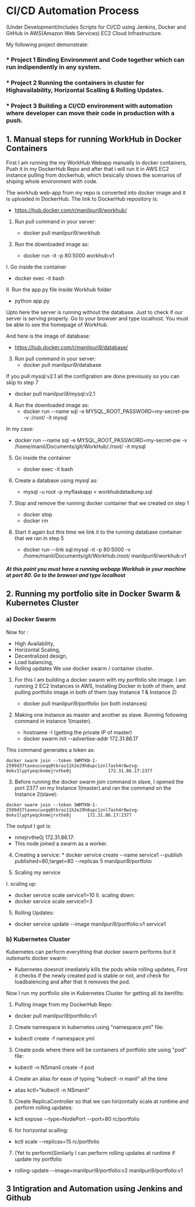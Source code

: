 # CI/CD Automation Process 
(Under Development)Includes Scripts for CI/CD using Jenkins, Docker and GitHub in AWS(Amazon Web Services) EC2 Cloud Infrastructure.

My following project demonstrate:

### * Project 1  Binding Environment and Code together which can run indipendently in any system.
### * Project 2  Running the containers in cluster for Highavailability, Horizontal Scalling & Rolling Updates.
### * Project 3  Building a CI/CD environment with automation where developer can move their code in production with a push.

## 1. Manual steps for running WorkHub in Docker Containers 
First I am running the my WorkHub Webapp manually in docker containers, Push it in my DockerHub Repo and after that i will run it in AWS EC2 instance pulling from dockerhub, which besically shows the scenarios of shiping whole environment with code.

The workhub web-app from my repo is converted into docker image and it is uploaded in DockerHub.
The link to DockerHub repository is:
  * https://hub.docker.com/r/manilpuri9/workhub/ 

1. Run pull command in your server: 
   * docker pull manilpuri9/workhub      

2. Run the downloaded image as:
   * docker run -it -p 80:5000 workhub:v1
   
  I. Go inside the container
   * docker exec -it <containerID> bash
   
 II. Run the app.py file inside Workhub folder
   * python app.py

Upto here the server is running without the database. Just to check if our server is serving properly.
Go to your browser and type localhost. You must be able to see the homepage of WorkHub.

And here is the image of database:
   * https://hub.docker.com/r/manilpuri9/database/
   
3. Run pull command in your server:
   * docker pull manilpuri9/database

If you pull mysql:v2.1 all the configration are done previously so you can skip to step 7
   * docker pull manilpuri9/mysql:v2.1  


4. Run the downloaded image as:
   * docker run --name sql -e MYSQL_ROOT_PASSWORD=my-secret-pw -v <path of your mysqldumpfile.sql>:/root/ -it mysql
   
 In my case:
   * docker run --name sql -e MYSQL_ROOT_PASSWORD=my-secret-pw -v /home/manil/Documents/git/WorkHub/:/root/ -it mysql
   
5. Go inside the container
   * docker exec -it <containerID> bash
   
6. Create a database using mysql as:
   * mysql -u root -p myflaskapp < workhubdatadump.sql

7. Stop and remove the running docker container that we created on step 1
   * docker stop <containerID>
   * docker rm <containerID>

8. Start it again but this time we link it to the running database container that we ran in step 5
   * docker run --link sql:mysql -it -p 80:5000 -v /home/manil/Documents/git/WorkHub:/root/ manilpuri9/workhub:v1

##### At this point you must have a running webapp Workhub in your machine at port 80. Go to the browser and type localhost

## 2. Running my portfolio site in Docker Swarm & Kubernetes Cluster
###   a) Docker Swarm
   Now for :
   * High Availability,
   * Horizontal Scaling,
   * Decentralized design, 
   * Load balancing,
   * Rolling updates
   We use docker swarm / container cluster.
   
   1. For this I am building a docker swarm with my portfolio site image. 
      I am running 2 EC2 Instances in AWS, Installing Docker in both of them, and pulling portfolio image in both of them (say Instance 1 & Instance 2)
      * docker pull manilpuri9/portfolio     (on both instances)
      
   2. Making one instance as master and another as slave. Running following command in instance 1(master).
      * hostname -I (getting the private IP of master)
      * docker swarm init --advertise-addr 172.31.86.17
   
   This command generates a token as:
   
    docker swarm join --token SWMTKN-1-2599d37taxeucuxqq0tbraz11h2e29h8upc1znl7ash4r8wzvg-0okv1lyptyeqcknmejrvthe0j              172.31.86.17:2377
   
   3. Before running the docker swarm join command in slave, I opened the port 2377 on my Instance 1(master).and ran the           command on the Instance 2(slave):
   
    docker swarm join --token SWMTKN-1-2599d37taxeucuxqq0tbraz11h2e29h8upc1znl7ash4r8wzvg-0okv1lyptyeqcknmejrvthe0j      172.31.86.17:2377
      
   The output I got is:
   * nmejrvthe0j 172.31.86.17:
   * This node joined a swarm as a worker.
   
   4. Creating a service:
    * docker service create --name service1 --publish published=80,target=80 --replicas 5 manilpuri9/portfolio

   5. Scaling my service  
   
   I. scaling up:
   * docker service scale service1=10
   II. scaling down:
   * docker service scale service1=3
   
   5. Rolling Updates:
   *  docker service update --image manilpuri9/portfolio:v1 service1
   
### b) Kubernetes Cluster
Kubernetes can perform everything that docker swarm performs but it outsmarts docker swarm:
* Kubernetes doesnot imediately kills the pods while rolling updates, First it checks if the newly created pod 
is stable or not, and check for loadbalencing and after that it removes the pod. 

Now I run my portfolio site in Kubernetes Cluster for getting all its benifits:
   
   1. Pulling image from my DockerHub Repo:
   * docker pull manilpuri9/portfolio:v1
   
   2. Create namespace in kubernetes using "namespace.yml" file:
   * kubectl create -f namespace.yml
   
   3. Create pods where there will be containers of portfolio site using "pod" file:
   *  kubectl -n NSmanil create -f pod
   
   4. Create an alias for ease of typing "kubectl -n manil" all the time 
   *  alias kctl="kubectl -n NSmanil"
   
   5. Create ReplicaController so that we can hirizontally scale at runtime and perform rolling updates:
   *  kctl expose --type=NodePort --port=80 rc/portfolio
   
   6. for horizontal scalling:
   *  kctl scale --replicas=15 rc/portfolio
   
   
   7. (Yet to perform)Similarly I can perform rolling updates at runtime if update my portfolio
   *  rolling-update --image=manilpuri9/portfolio:v2 manilpuri9/portfolio:v1
      
 ##  3 Intigration and Automation using Jenkins and Github
   
   


